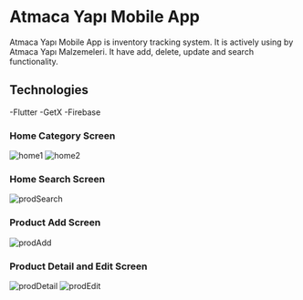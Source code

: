 # Atmaca Yapı Mobile App
Atmaca Yapı Mobile App is inventory tracking system. It is actively using by Atmaca Yapı Malzemeleri. It have add, delete, update and search functionality.

## Technologies
-Flutter
-GetX
-Firebase

### Home Category Screen
![home1](https://github.com/mustafatmaca/atmaca_yapi/assets/58891564/d37cdcfa-62a8-43e2-870d-9ba7e6cc2fc2) ![home2](https://github.com/mustafatmaca/atmaca_yapi/assets/58891564/14bc9ff3-e9c4-4cb6-8a4c-5527cf66f176)

### Home Search Screen
![prodSearch](https://github.com/mustafatmaca/atmaca_yapi/assets/58891564/e37e70d6-8a5e-4995-b7b4-64fe684db933)

### Product Add Screen
![prodAdd](https://github.com/mustafatmaca/atmaca_yapi/assets/58891564/430ef40c-5fef-4690-a70a-7471a36f695b)

### Product Detail and Edit Screen
![prodDetail](https://github.com/mustafatmaca/atmaca_yapi/assets/58891564/ea355937-b47c-4376-929e-b85855352885) ![prodEdit](https://github.com/mustafatmaca/atmaca_yapi/assets/58891564/dde5098f-1f73-4b73-a224-b4919667e6a1)

